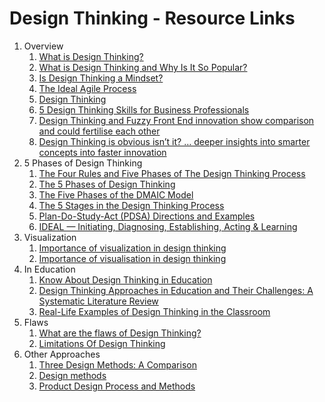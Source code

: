 # Design Thinking - Resource Links

1. Overview
    1. [What is Design Thinking?](https://www.interaction-design.org/literature/topics/design-thinking)
    1. [What is Design Thinking and Why Is It So Popular?](https://www.interaction-design.org/literature/article/what-is-design-thinking-and-why-is-it-so-popular)
    1. [Is Design Thinking a Mindset?](https://www.simplilearn.com/is-design-thinking-a-mindset-article)
    1. [The Ideal Agile Process](https://www.linkedin.com/pulse/ideal-agile-process-gregory-hart/)
    1. [Design Thinking](https://scaledagileframework.com/design-thinking/)
    1. [5 Design Thinking Skills for Business Professionals](https://online.hbs.edu/blog/post/design-thinking-skills)
    1. [Design Thinking and Fuzzy Front End innovation show comparison and could fertilise each other](https://medium.com/design-x-innovation/design-thinking-and-fuzzy-front-end-innovation-show-comparison-and-could-fertilise-each-other-f26389d6fdd)
    1. [Design Thinking is obvious isn’t it? … deeper insights into smarter concepts into faster innovation](https://www.peterfisk.com/2017/06/design-thinking-simple-profound-deep-dives-fast-innovation/)
1. 5 Phases of Design Thinking
    1. [The Four Rules and Five Phases of The Design Thinking Process](https://www.rosestreetcreative.com/blog/the-four-rules-and-five-phases-of-the-design-thinking-process)
    1. [The 5 Phases of Design Thinking](https://www.ama.org/marketing-news/the-5-phases-of-design-thinking/)
    1. [The Five Phases of the DMAIC Model](https://www.theleansixsigmacompany.co.uk/dmaic-model/)
    1. [The 5 Stages in the Design Thinking Process](https://www.interaction-design.org/literature/article/5-stages-in-the-design-thinking-process)
    1. [Plan-Do-Study-Act (PDSA) Directions and Examples](https://www.ahrq.gov/health-literacy/improve/precautions/tool2b.html)
    1. [IDEAL — Initiating, Diagnosing, Establishing, Acting & Learning](https://www.plays-in-business.com/ideal-initiating-diagnosing-establishing-acting-learning/)
1. Visualization
    1. [Importance of visualization in design thinking](https://sidlaurea.com/2015/10/02/importance-of-visualization-in-design-thinking/)
    1. [Importance of visualisation in design thinking](https://www.linkedin.com/pulse/importance-visualisation-design-thinking-rizan-rizvi/)
1. In Education
    1. [Know About Design Thinking in Education](https://mitidinnovation.com/recreation/know-about-design-thinking-in-education/)
    1. [Design Thinking Approaches in Education and Their Challenges: A Systematic Literature Review](https://www.scirp.org/journal/paperinformation.aspx?paperid=118734)
    1. [Real-Life Examples of Design Thinking in the Classroom](https://www.gettingsmart.com/2017/11/03/real-life-examples-of-design-thinking-in-the-clasroom/)
1. Flaws
    1. [What are the flaws of Design Thinking?](https://uxdesign.cc/what-are-the-flaws-of-design-thinking-83e22213232a)
    1. [Limitations Of Design Thinking](https://www.kcg.com.sg/limitations-of-design-thinking/)
1. Other Approaches
    1. [Three Design Methods: A Comparison](https://medium.com/@jchan_82012/three-design-methods-a-comparison-f8f6515aedc3)
    1. [Design methods](https://en.wikipedia.org/wiki/Design_methods)
    1. [Product Design Process and Methods](https://www.intechopen.com/chapters/64024)
